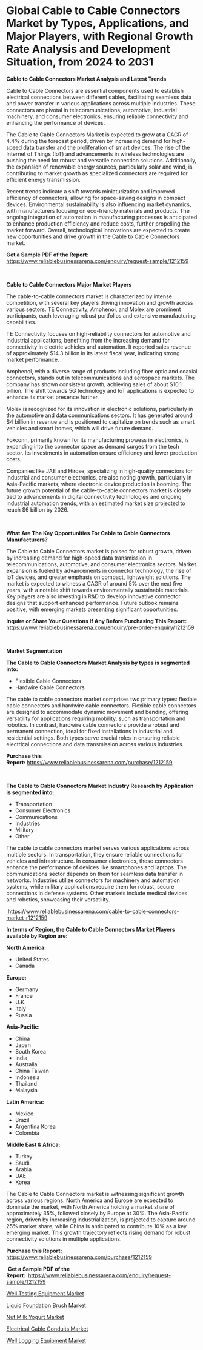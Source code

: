 <p><h1>Global Cable to Cable Connectors Market by Types, Applications, and Major Players, with Regional Growth Rate Analysis and Development Situation, from 2024 to 2031</h1></p><p><strong>Cable to Cable Connectors Market Analysis and Latest Trends</strong></p>
<p><p>Cable to Cable Connectors are essential components used to establish electrical connections between different cables, facilitating seamless data and power transfer in various applications across multiple industries. These connectors are pivotal in telecommunications, automotive, industrial machinery, and consumer electronics, ensuring reliable connectivity and enhancing the performance of devices.</p><p>The Cable to Cable Connectors Market is expected to grow at a CAGR of 4.4% during the forecast period, driven by increasing demand for high-speed data transfer and the proliferation of smart devices. The rise of the Internet of Things (IoT) and advancements in wireless technologies are pushing the need for robust and versatile connection solutions. Additionally, the expansion of renewable energy sources, particularly solar and wind, is contributing to market growth as specialized connectors are required for efficient energy transmission.</p><p>Recent trends indicate a shift towards miniaturization and improved efficiency of connectors, allowing for space-saving designs in compact devices. Environmental sustainability is also influencing market dynamics, with manufacturers focusing on eco-friendly materials and products. The ongoing integration of automation in manufacturing processes is anticipated to enhance production efficiency and reduce costs, further propelling the market forward. Overall, technological innovations are expected to create new opportunities and drive growth in the Cable to Cable Connectors market.</p></p>
<p><strong>Get a Sample PDF of the Report:&nbsp;</strong> <a href="https://www.reliablebusinessarena.com/enquiry/request-sample/1212159?utm_campaign=1871&utm_medium=2&utm_source=Github&utm_content=ia&utm_term=17122024&utm_id=cable-to-cable-connectors">https://www.reliablebusinessarena.com/enquiry/request-sample/1212159</a></p>
<p>&nbsp;</p>
<p><strong>Cable to Cable Connectors Major Market Players</strong></p>
<p><p>The cable-to-cable connectors market is characterized by intense competition, with several key players driving innovation and growth across various sectors. TE Connectivity, Amphenol, and Molex are prominent participants, each leveraging robust portfolios and extensive manufacturing capabilities. </p><p>TE Connectivity focuses on high-reliability connectors for automotive and industrial applications, benefiting from the increasing demand for connectivity in electric vehicles and automation. It reported sales revenue of approximately $14.3 billion in its latest fiscal year, indicating strong market performance.</p><p>Amphenol, with a diverse range of products including fiber optic and coaxial connectors, stands out in telecommunications and aerospace markets. The company has shown consistent growth, achieving sales of about $10.1 billion. The shift towards 5G technology and IoT applications is expected to enhance its market presence further.</p><p>Molex is recognized for its innovation in electronic solutions, particularly in the automotive and data communications sectors. It has generated around $4 billion in revenue and is positioned to capitalize on trends such as smart vehicles and smart homes, which will drive future demand.</p><p>Foxconn, primarily known for its manufacturing prowess in electronics, is expanding into the connector space as demand surges from the tech sector. Its investments in automation ensure efficiency and lower production costs.</p><p>Companies like JAE and Hirose, specializing in high-quality connectors for industrial and consumer electronics, are also noting growth, particularly in Asia-Pacific markets, where electronic device production is booming. The future growth potential of the cable-to-cable connectors market is closely tied to advancements in digital connectivity technologies and ongoing industrial automation trends, with an estimated market size projected to reach $6 billion by 2026.</p></p>
<p>&nbsp;</p>
<p><strong>What Are The Key Opportunities For Cable to Cable Connectors Manufacturers?</strong></p>
<p><p>The Cable to Cable Connectors market is poised for robust growth, driven by increasing demand for high-speed data transmission in telecommunications, automotive, and consumer electronics sectors. Market expansion is fueled by advancements in connector technology, the rise of IoT devices, and greater emphasis on compact, lightweight solutions. The market is expected to witness a CAGR of around 5% over the next five years, with a notable shift towards environmentally sustainable materials. Key players are also investing in R&D to develop innovative connector designs that support enhanced performance. Future outlook remains positive, with emerging markets presenting significant opportunities.</p></p>
<p><strong>Inquire or Share Your Questions If Any Before Purchasing This Report:</strong> <a href="https://www.reliablebusinessarena.com/enquiry/pre-order-enquiry/1212159?utm_campaign=1871&utm_medium=2&utm_source=Github&utm_content=ia&utm_term=17122024&utm_id=cable-to-cable-connectors">https://www.reliablebusinessarena.com/enquiry/pre-order-enquiry/1212159</a></p>
<p>&nbsp;</p>
<p><strong>Market Segmentation</strong></p>
<p><strong>The Cable to Cable Connectors Market Analysis by types is segmented into:</strong></p>
<p><ul><li>Flexible Cable Connectors</li><li>Hardwire Cable Connectors</li></ul></p>
<p><p>The cable to cable connectors market comprises two primary types: flexible cable connectors and hardwire cable connectors. Flexible cable connectors are designed to accommodate dynamic movement and bending, offering versatility for applications requiring mobility, such as transportation and robotics. In contrast, hardwire cable connectors provide a robust and permanent connection, ideal for fixed installations in industrial and residential settings. Both types serve crucial roles in ensuring reliable electrical connections and data transmission across various industries.</p></p>
<p><strong>Purchase this Report:&nbsp;</strong><a href="https://www.reliablebusinessarena.com/purchase/1212159?utm_campaign=1871&utm_medium=2&utm_source=Github&utm_content=ia&utm_term=17122024&utm_id=cable-to-cable-connectors">https://www.reliablebusinessarena.com/purchase/1212159</a></p>
<p>&nbsp;</p>
<p><strong>The Cable to Cable Connectors Market Industry Research by Application is segmented into:</strong></p>
<p><ul><li>Transportation</li><li>Consumer Electronics</li><li>Communications</li><li>Industries</li><li>Military</li><li>Other</li></ul></p>
<p><p>The cable to cable connectors market serves various applications across multiple sectors. In transportation, they ensure reliable connections for vehicles and infrastructure. In consumer electronics, these connectors enhance the performance of devices like smartphones and laptops. The communications sector depends on them for seamless data transfer in networks. Industries utilize connectors for machinery and automation systems, while military applications require them for robust, secure connections in defense systems. Other markets include medical devices and robotics, showcasing their versatility.</p></p>
<p><a href="https://www.reliablebusinessarena.com/cable-to-cable-connectors-market-r1212159?utm_campaign=1871&utm_medium=2&utm_source=Github&utm_content=ia&utm_term=17122024&utm_id=cable-to-cable-connectors">&nbsp;https://www.reliablebusinessarena.com/cable-to-cable-connectors-market-r1212159</a></p>
<p><strong>In terms of Region, the Cable to Cable Connectors Market Players available by Region are:</strong></p>
<p>
    <p> <strong> North America: </strong>
        <ul>
            <li>United States</li>
            <li>Canada</li>
        </ul>
        </p> 
    <p> <strong> Europe: </strong>
        <ul>
            <li>Germany</li>
            <li>France</li>
            <li>U.K.</li>
            <li>Italy</li>
            <li>Russia</li>
        </ul>
        </p> 
    <p> <strong> Asia-Pacific: </strong>
        <ul>
            <li>China</li>
            <li>Japan</li>
            <li>South Korea</li>
            <li>India</li>
            <li>Australia</li>
            <li>China Taiwan</li>
            <li>Indonesia</li>
            <li>Thailand</li>
            <li>Malaysia</li>
        </ul>
        </p> 
    <p> <strong> Latin America: </strong>
        <ul>
            <li>Mexico</li>
            <li>Brazil</li>
            <li>Argentina Korea</li>
            <li>Colombia</li>
        </ul>
        </p> 
    <p> <strong> Middle East & Africa: </strong>
        <ul>
            <li>Turkey</li>
            <li>Saudi</li>
            <li>Arabia</li>
            <li>UAE</li>
            <li>Korea</li>
        </ul>
    </p>
    </p>
<p><p>The Cable to Cable Connectors market is witnessing significant growth across various regions. North America and Europe are expected to dominate the market, with North America holding a market share of approximately 35%, followed closely by Europe at 30%. The Asia-Pacific region, driven by increasing industrialization, is projected to capture around 25% market share, while China is anticipated to contribute 10% as a key emerging market. This growth trajectory reflects rising demand for robust connectivity solutions in multiple applications.</p></p>
<p><strong>Purchase this Report: </strong><a href="https://www.reliablebusinessarena.com/purchase/1212159?utm_campaign=1871&utm_medium=2&utm_source=Github&utm_content=ia&utm_term=17122024&utm_id=cable-to-cable-connectors">https://www.reliablebusinessarena.com/purchase/1212159</a></p>
<p>&nbsp;<strong>Get a Sample PDF of the Report:&nbsp;&nbsp;</strong><a href="https://www.reliablebusinessarena.com/enquiry/request-sample/1212159?utm_campaign=1871&utm_medium=2&utm_source=Github&utm_content=ia&utm_term=17122024&utm_id=cable-to-cable-connectors">https://www.reliablebusinessarena.com/enquiry/request-sample/1212159</a></p>
<p><strong></strong></p>
<p><p><a href="https://www.linkedin.com/pulse/strategic-roadmap-global-well-testing-equipment-market-insights-whgif?utm_campaign=1871&utm_medium=2&utm_source=Github&utm_content=ia&utm_term=17122024&utm_id=cable-to-cable-connectors">Well Testing Equipment Market</a></p><p><a href="https://www.linkedin.com/pulse/liquid-foundation-brush-market-dynamics-2024-2031-projected-qgx8f?utm_campaign=1871&utm_medium=2&utm_source=Github&utm_content=ia&utm_term=17122024&utm_id=cable-to-cable-connectors">Liquid Foundation Brush Market</a></p><p><a href="https://github.com/marloy8/Market-Research-Report-List-6/blob/main/nut-milk-yogurt-market.md?utm_campaign=1871&utm_medium=2&utm_source=Github&utm_content=ia&utm_term=17122024&utm_id=cable-to-cable-connectors">Nut Milk Yogurt Market</a></p><p><a href="https://www.linkedin.com/pulse/electrical-cable-conduits-market-report-in-depth-analysis-industry-4gcvc?utm_campaign=1871&utm_medium=2&utm_source=Github&utm_content=ia&utm_term=17122024&utm_id=cable-to-cable-connectors">Electrical Cable Conduits Market</a></p><p><a href="https://www.linkedin.com/pulse/well-logging-equipment-market-outlook-2024-2031-company-trxwf?utm_campaign=1871&utm_medium=2&utm_source=Github&utm_content=ia&utm_term=17122024&utm_id=cable-to-cable-connectors">Well Logging Equipment Market</a></p></p>